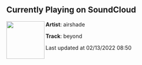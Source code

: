 ## Currently Playing on SoundCloud

[<img align="left" width="100" src="https://i1.sndcdn.com/artworks-q82WzM7FzxY4f50F-KywN5Q-t500x500.jpg">](https://soundcloud.com/airsh4d3/beyond)

**Artist**: airshade 

**Track**: beyond

Last updated at 02/13/2022 08:50
